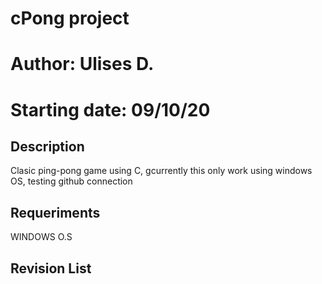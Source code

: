 # cPong project
# Author: Ulises D.
# Starting date: 09/10/20

## Description
Clasic ping-pong game using C, gcurrently this only work using windows OS,
testing github connection
## Requeriments
WINDOWS O.S

## Revision List
